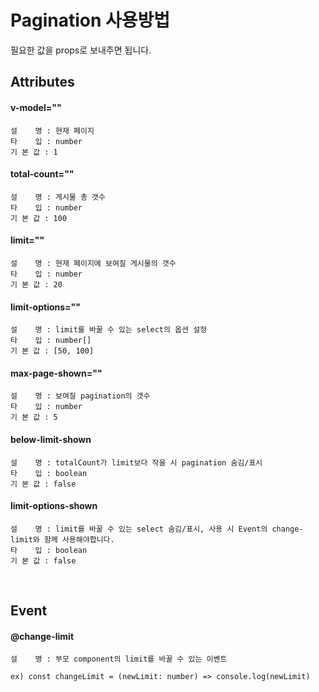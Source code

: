 # Pagination 사용방법

필요한 값을 props로 보내주면 됩니다.
  
## Attributes

#### v-model=""
    설    명 : 현재 페이지
    타    입 : number
    기 본 값 : 1

#### total-count=""
    설    명 : 게시물 총 갯수
    타    입 : number
    기 본 값 : 100

#### limit=""
    설    명 : 현재 페이지에 보여질 게시물의 갯수
    타    입 : number
    기 본 값 : 20

#### limit-options=""
    설    명 : limit를 바꿀 수 있는 select의 옵션 설정
    타    입 : number[]
    기 본 값 : [50, 100]

#### max-page-shown=""
    설    명 : 보여질 pagination의 갯수
    타    입 : number
    기 본 값 : 5

#### below-limit-shown
    설    명 : totalCount가 limit보다 작을 시 pagination 숨김/표시
    타    입 : boolean
    기 본 값 : false

#### limit-options-shown
    설    명 : limit를 바꿀 수 있는 select 숨김/표시, 사용 시 Event의 change-limit와 함께 사용해야합니다.
    타    입 : boolean
    기 본 값 : false

<br>

## Event
#### @change-limit
    설    명 : 부모 component의 limit를 바꿀 수 있는 이벤트
    
    ex) const changeLimit = (newLimit: number) => console.log(newLimit)
    
